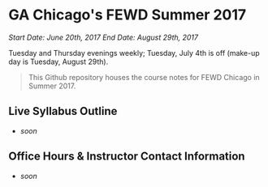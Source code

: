 # GA Chicago's FEWD Summer 2017

_Start Date: June 20th, 2017_
_End Date: August 29th, 2017_

Tuesday and Thursday evenings weekly; Tuesday, July 4th is off (make-up day is Tuesday, August 29th).

> This Github repository houses the course notes for FEWD Chicago in Summer 2017.

## Live Syllabus Outline

- _soon_

## Office Hours & Instructor Contact Information

- _soon_
